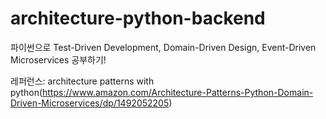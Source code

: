 # architecture-python-backend
파이썬으로 Test-Driven Development, Domain-Driven Design, Event-Driven Microservices 공부하기!

레퍼런스: architecture patterns with python(https://www.amazon.com/Architecture-Patterns-Python-Domain-Driven-Microservices/dp/1492052205)
